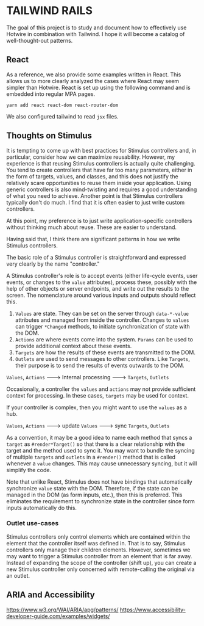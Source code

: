 # TAILWIND RAILS

The goal of this project is to study and document how to effectively use Hotwire in combination with Tailwind. I hope it will become a catalog of well-thought-out patterns.

## React

As a reference, we also provide some examples written in React. This allows us to more clearly analyzed the cases where React may seem simpler than Hotwire. React is set up using the following command and is embedded into regular MPA pages.

```shell
yarn add react react-dom react-router-dom
```

We also configured tailwind to read `jsx` files.

## Thoughts on Stimulus

It is tempting to come up with best practices for Stimulus controllers and, in particular, consider how we can maximize reusability.
However, my experience is that reusing Stimulus controllers is actually quite challenging. 
You tend to create controllers that have far too many parameters, either in the form of targets, values, and classes, and this does not justify the relatively scare opportunities to reuse them inside your application. Using generic controllers is also mind-twisting and requires a good understanding of what you need to achieve. Another point is that Stimulus controllers typically don't do much. I find that it is often easier to just write custom controllers.

At this point, my preference is to just write application-specific controllers without thinking much about reuse.
These are easier to understand. 

Having said that, I think there are significant patterns in how we write Stimulus controllers.

The basic role of a Stimulus controller is straightforward and expressed very clearly by the name "controller."

A Stimulus controller's role is to accept events
(either life-cycle events, user events, or changes to the `value` attributes),
process these, possibly with the help of other objects or server endpoints, and write out the results to the screen. The nomenclature around various inputs and outputs should reflect this.

1. `Values` are state. They can be set on the server through `data-*-value` attributes and managed from inside the controller. Changes to `values` can trigger `*Changed` methods, to initiate synchronization of state with the DOM.
2. `Actions` are where events come into the system. `Params` can be used to provide additional context about these events.
3. `Targets` are how the results of these events are transmitted to the DOM.
4. `Outlets` are used to send messages to other controllers. Like `Targets`, their purpose is to send the results of events outwards to the DOM.

`Values`, `Actions` ---> Internal processing ---> `Targets`, `Outlets`

Occasionally, a controller the `values` and `actions` may not provide sufficient context for processing.
In these cases, `targets` may be used for context.

If your controller is complex, then you might want to use the `values` as a hub.

`Values`, `Actions` ---> update `Values` ---> sync `Targets`, `Outlets`

As a convention, it may be a good idea to name each method that syncs a `target` as `#render*Target()` so that there is a clear relationship with the target and the method used to sync it.
You may want to bundle the syncing of multiple `targets` and `outlets` in a `#render()` method that is called whenever a `value` changes. This may cause unnecessary syncing, but it will simplify the code.  




Note that unlike React, Stimulus does not have bindings that automatically synchronize `value` state with the DOM.
Therefore, if the state can be managed in the DOM (as form inputs, etc.), then this is preferred. This eliminates the requirement to synchronize state in the controller since form inputs automatically do this.

### Outlet use-cases

Stimulus controllers only control elements which are contained within the element that the controller itself was defined in. That is to say, Stimulus controllers only manage their children elements.
However, sometimes we may want to trigger a Stimulus controller from an element that is far away. Instead of expanding the scope of the controller (shift up), you can create a new Stimulus controller only concerned with remote-calling the original via an outlet.

## ARIA and Accessibility

https://www.w3.org/WAI/ARIA/apg/patterns/
https://www.accessibility-developer-guide.com/examples/widgets/
